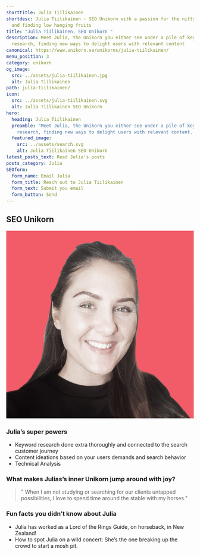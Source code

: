 ```yaml
---
shorttitle: Julia Tiilikainen
shortdesc: Julia Tiilikainen - SEO Unikorn with a passion for the nitty gritty
  and finding low hanging fruits
title: "Julia Tiilikainen, SEO Unikorn "
description: Meet Julia, the Unikorn you either see under a pile of keywords
  research, finding new ways to delight users with relevant content
canonical: https://www.unikorn.se/unikorns/julia-tiilikainen/
menu_position: 3
category: unikorn
og_image:
  src: ../assets/julia-tiilikainen.jpg
  alt: Julia Tiilikainen
path: julia-tiilikainen/
icon:
  src: ../assets/julia-tiilikainen.svg
  alt: Julia Tiilikainen SEO Unikorn
hero:
  heading: Julia Tiilikainen
  preamble: "Meet Julia, the Unikorn you either see under a pile of keywords
    research, finding new ways to delight users with relevant content. "
  featured_image:
    src: ../assets/search.svg
    alt: Julia Tiilikainen SEO Unikorn
latest_posts_text: Read Julia's posts
posts_category: Julia
SEOform:
  form_name: Email Julia
  form_title: Reach out to Julia Tiilikainen
  form_text: Submit you email
  form_button: Send
---
```

## SEO Unikorn

![Julia Tiilikainen SEO Unikorn](../assets/julia-tiilikainen.jpg)



### Julia’s super powers

* Keyword research done extra thoroughly and connected to the search customer journey
* Content ideations based on your users demands and search behavior
* Technical Analysis

### What makes Julias’s inner Unikorn jump around with joy?

> " When I am not studying or searching for our clients untapped possibilities, I love to spend time around the stable with my horses." 

### Fun facts you didn’t know about Julia

* Julia has worked as a Lord of the Rings Guide, on horseback, in New Zealand!
* How to spot Julia on a wild concert: She’s the one breaking up the crowd to start a mosh pit.